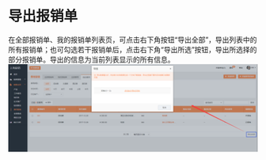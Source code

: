 # 导出报销单

在全部报销单、我的报销单列表页，可点击右下角按钮“导出全部”，导出列表中的所有报销单；也可勾选若干报销单后，点击右下角“导出所选”按钮，导出所选择的部分报销单。导出的信息为当前列表显示的所有信息。![](/assets/lix导出全部.png)

